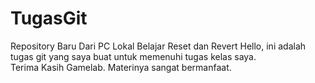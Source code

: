 # TugasGit
Repository Baru Dari PC Lokal 
Belajar Reset dan Revert 
Hello, ini adalah tugas git yang saya buat untuk memenuhi tugas kelas saya.  
Terima Kasih Gamelab. Materinya sangat bermanfaat.
